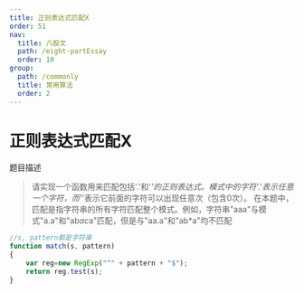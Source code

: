 ```yaml
---
title: 正则表达式匹配X
order: 51
nav:
  title: 八股文
  path: /eight-partEssay
  order: 10
group:
  path: /commonly
  title: 常用算法
  order: 2
---
```


正则表达式匹配X
===

题目描述

>请实现一个函数用来匹配包括'.'和'*'的正则表达式。模式中的字符'.'表示任意一个字符，而'*'表示它前面的字符可以出现任意次（包含0次）。 在本题中，匹配是指字符串的所有字符匹配整个模式。例如，字符串"aaa"与模式"a.a"和"ab*ac*a"匹配，但是与"aa.a"和"ab*a"均不匹配

```js
//s, pattern都是字符串
function match(s, pattern)
{
    var reg=new RegExp("^" + pattern + "$");
    return reg.test(s);
}
```

